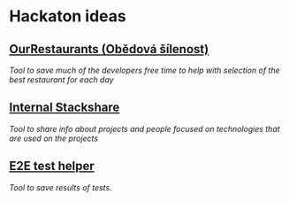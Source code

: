 # Hackaton ideas

## [OurRestaurants (Obědová šílenost)](projects/our_restaurants.md)
_Tool to save much of the developers free time to help with selection of the best restaurant for each day_

## [Internal Stackshare](iss.md)
_Tool to share info about projects and people focused on technologies that are used on the projects_

## [E2E test helper](projects/regression_keeper.md)
_Tool to save results of tests._


